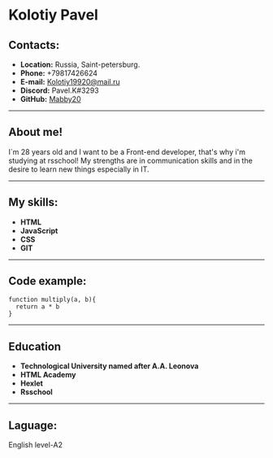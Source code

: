 # Kolotiy Pavel

## Contacts:

* **Location:** Russia, Saint-petersburg.
* **Phone:** +79817426624
* **E-mail:** Kolotiy19920@mail.ru
* **Discord:**  Pavel.K#3293
* **GitHub:** [Mabby20](https://github.com/Mabby20 "My GitHub")

--------

## About me!

I`m 28 years old and I want to be a Front-end developer, that's why i'm studying at rsschool!
My strengths are in communication skills and in the desire to learn new things especially in IT.

---------

## My skills:

* **HTML**
* **JavaScript**
* **CSS**
* **GIT**

-----------

## Code example:

```
function multiply(a, b){
  return a * b
}
```

-----------

## Education
* **Technological University named after A.A. Leonova**
* **HTML Academy**
* **Hexlet**
* **Rsschool**

---------

## Laguage:
English level-A2